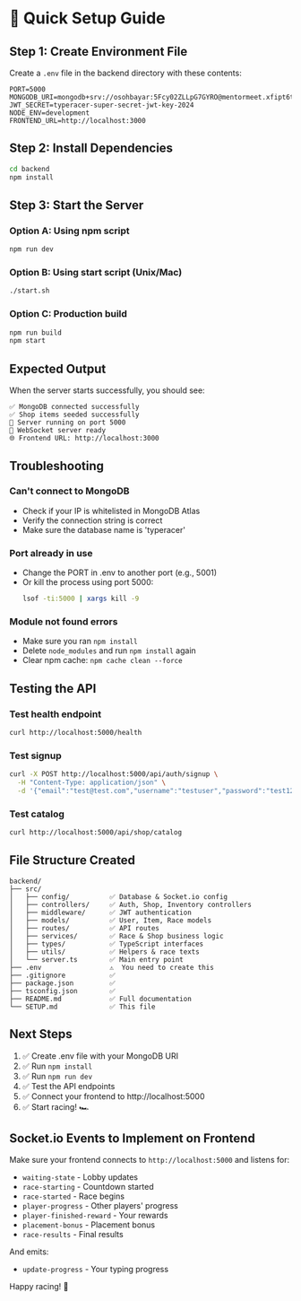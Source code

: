 # 🚀 Quick Setup Guide

## Step 1: Create Environment File

Create a `.env` file in the backend directory with these contents:

```env
PORT=5000
MONGODB_URI=mongodb+srv://osohbayar:5Fcy02ZLLpG7GYRO@mentormeet.xfipt6t.mongodb.net/typeracer
JWT_SECRET=typeracer-super-secret-jwt-key-2024
NODE_ENV=development
FRONTEND_URL=http://localhost:3000
```

## Step 2: Install Dependencies

```bash
cd backend
npm install
```

## Step 3: Start the Server

### Option A: Using npm script
```bash
npm run dev
```

### Option B: Using start script (Unix/Mac)
```bash
./start.sh
```

### Option C: Production build
```bash
npm run build
npm start
```

## Expected Output

When the server starts successfully, you should see:

```
✅ MongoDB connected successfully
✅ Shop items seeded successfully
🚀 Server running on port 5000
📡 WebSocket server ready
🌐 Frontend URL: http://localhost:3000
```

## Troubleshooting

### Can't connect to MongoDB
- Check if your IP is whitelisted in MongoDB Atlas
- Verify the connection string is correct
- Make sure the database name is 'typeracer'

### Port already in use
- Change the PORT in .env to another port (e.g., 5001)
- Or kill the process using port 5000:
  ```bash
  lsof -ti:5000 | xargs kill -9
  ```

### Module not found errors
- Make sure you ran `npm install`
- Delete `node_modules` and run `npm install` again
- Clear npm cache: `npm cache clean --force`

## Testing the API

### Test health endpoint
```bash
curl http://localhost:5000/health
```

### Test signup
```bash
curl -X POST http://localhost:5000/api/auth/signup \
  -H "Content-Type: application/json" \
  -d '{"email":"test@test.com","username":"testuser","password":"test123"}'
```

### Test catalog
```bash
curl http://localhost:5000/api/shop/catalog
```

## File Structure Created

```
backend/
├── src/
│   ├── config/          ✅ Database & Socket.io config
│   ├── controllers/     ✅ Auth, Shop, Inventory controllers
│   ├── middleware/      ✅ JWT authentication
│   ├── models/          ✅ User, Item, Race models
│   ├── routes/          ✅ API routes
│   ├── services/        ✅ Race & Shop business logic
│   ├── types/           ✅ TypeScript interfaces
│   ├── utils/           ✅ Helpers & race texts
│   └── server.ts        ✅ Main entry point
├── .env                 ⚠️  You need to create this
├── .gitignore           ✅
├── package.json         ✅
├── tsconfig.json        ✅
├── README.md            ✅ Full documentation
└── SETUP.md             ✅ This file
```

## Next Steps

1. ✅ Create .env file with your MongoDB URI
2. ✅ Run `npm install`
3. ✅ Run `npm run dev`
4. ✅ Test the API endpoints
5. ✅ Connect your frontend to http://localhost:5000
6. ✅ Start racing! 🏎️

## Socket.io Events to Implement on Frontend

Make sure your frontend connects to `http://localhost:5000` and listens for:
- `waiting-state` - Lobby updates
- `race-starting` - Countdown started
- `race-started` - Race begins
- `player-progress` - Other players' progress
- `player-finished-reward` - Your rewards
- `placement-bonus` - Placement bonus
- `race-results` - Final results

And emits:
- `update-progress` - Your typing progress

Happy racing! 🏁

